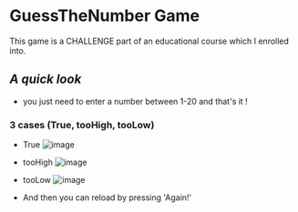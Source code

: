 # GuessTheNumber Game

This game is a CHALLENGE part of an educational course which I enrolled into.

## _A quick look_
- you just need to enter a number between 1-20 and that's it !

### 3 cases (True, tooHigh, tooLow)

- True
 ![image](https://github.com/MrStarkEG/GuessTheNumber/assets/58784045/e83b4e1b-3435-406f-9001-9f2ddc7ad4de)

- tooHigh
  ![image](https://github.com/MrStarkEG/GuessTheNumber/assets/58784045/64ebd763-00b0-4f34-8b7a-f2eb5a4224d1)

- tooLow
  ![image](https://github.com/MrStarkEG/GuessTheNumber/assets/58784045/e40de0ce-4304-4631-9e1a-b2999616a417)

- And then you can reload by pressing 'Again!'
